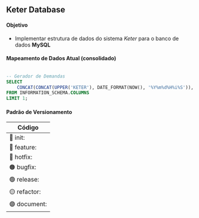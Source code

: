 ## Keter Database

#### Objetivo

- Implementar estrutura de dados do sistema _Keter_ para o banco de dados **MySQL**

#### Mapeamento de Dados Atual (consolidado)

```sql

-- Gerador de Demandas
SELECT 
	CONCAT(CONCAT(UPPER('KETER'), DATE_FORMAT(NOW(), '%Y%m%d%H%i%S')), 'DTB') AS NUMERO_CHAMADO 
FROM INFORMATION_SCHEMA.COLUMNS 
LIMIT 1;

```

#### Padrão de Versionamento

| **Código**   | 
|--------------|
| 🚀 init:     | 
| 🔵 feature:  |
| 🔴 hotfix:   |
| 🟠 bugfix:   |
| 🟢 release:  |
| 🟡 refactor: |
| 🟣 document: |
